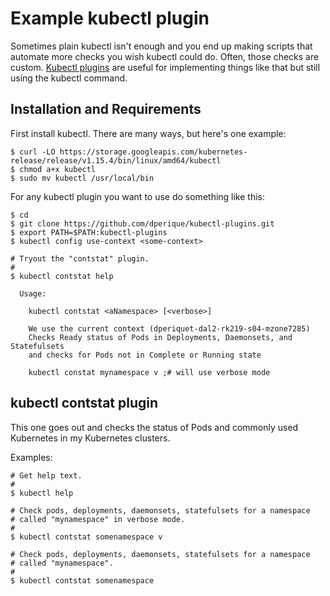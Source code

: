 # Example kubectl plugin

Sometimes plain kubectl isn't enough and you end up making scripts that
automate more checks you wish kubectl could do.  Often, those checks are
custom.  [Kubectl plugins](https://kubernetes.io/docs/tasks/extend-kubectl/kubectl-plugins/)
are useful for implementing things like that but still using the kubectl command.

## Installation and Requirements

First install kubectl. There are many ways, but here's one example:

```
$ curl -LO https://storage.googleapis.com/kubernetes-release/release/v1.15.4/bin/linux/amd64/kubectl
$ chmod a+x kubectl
$ sudo mv kubectl /usr/local/bin
```

For any kubectl plugin you want to use do something like this:

```
$ cd
$ git clone https://github.com/dperique/kubectl-plugins.git
$ export PATH=$PATH:kubectl-plugins
$ kubectl config use-context <some-context>

# Tryout the "contstat" plugin.
#
$ kubectl contstat help

  Usage:

    kubectl contstat <aNamespace> [<verbose>]

    We use the current context (dperiquet-dal2-rk219-s04-mzone7285)
    Checks Ready status of Pods in Deployments, Daemonsets, and Statefulsets
    and checks for Pods not in Complete or Running state

    kubectl constat mynamespace v ;# will use verbose mode
```

## kubectl contstat plugin

This one goes out and checks the status of Pods and commonly used Kubernetes
in my Kubernetes clusters.

Examples:

```
# Get help text.
#
$ kubectl help

# Check pods, deployments, daemonsets, statefulsets for a namespace
# called "mynamespace" in verbose mode.
#
$ kubectl contstat somenamespace v

# Check pods, deployments, daemonsets, statefulsets for a namespace
# called "mynamespace".
#
$ kubectl contstat somenamespace
```
